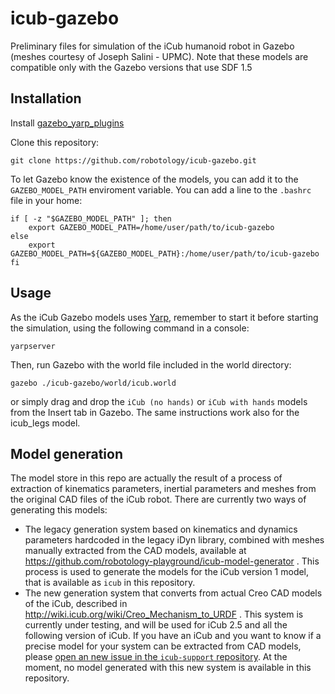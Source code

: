 icub-gazebo
===========

Preliminary files for simulation of the iCub humanoid robot in Gazebo (meshes courtesy of Joseph Salini - UPMC). Note that these models are compatible only with the Gazebo versions that use SDF 1.5

Installation
------------
Install [gazebo_yarp_plugins](https://github.com/robotology/gazebo_yarp_plugins)

Clone this repository:
```
git clone https://github.com/robotology/icub-gazebo.git
```
 

To let Gazebo know the existence of the models, you can add it to the `GAZEBO_MODEL_PATH` enviroment variable. You can add a line to the `.bashrc` file in your home:
```
if [ -z "$GAZEBO_MODEL_PATH" ]; then
    export GAZEBO_MODEL_PATH=/home/user/path/to/icub-gazebo
else
    export GAZEBO_MODEL_PATH=${GAZEBO_MODEL_PATH}:/home/user/path/to/icub-gazebo
fi
```

Usage
-----
As the iCub Gazebo models uses [Yarp](http://yarp.it), remember to start it before starting the simulation, using the following command in a console:
```
yarpserver 
```

Then, run Gazebo with the world file included in the world directory:
```
gazebo ./icub-gazebo/world/icub.world
```
or simply drag and drop the `iCub (no hands)` or `iCub with hands` models from the Insert tab in Gazebo.
The same instructions work also for the icub_legs model.

Model generation
----------------
The model store in this repo are actually the result of a process of extraction of kinematics parameters, inertial parameters and meshes from the original CAD files of the iCub robot. There are currently two ways of generating this models: 

* The legacy generation system based on kinematics and dynamics parameters hardcoded in the legacy iDyn library, combined with meshes manually extracted from the CAD models, available at https://github.com/robotology-playground/icub-model-generator . This process is used to generate the models for the iCub version 1 model, that is available as `icub` in this repository.
* The new generation system that converts from actual Creo CAD models of the iCub, described in http://wiki.icub.org/wiki/Creo_Mechanism_to_URDF . This system is currently under testing, and will be used for iCub 2.5 and all the following version of iCub. If you have an iCub and you want to know if a precise model for your system can be extracted from CAD models, please [open an new issue in the `icub-support` repository](https://github.com/robotology/icub-support/issues/new). At the moment, no model generated with this new system is available in this repository. 

